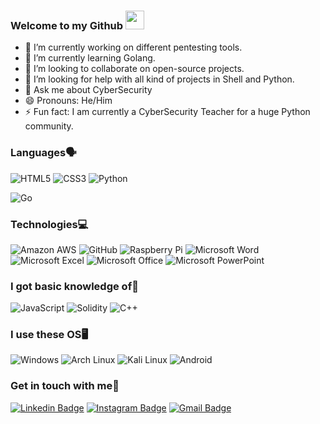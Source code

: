 ### Welcome to my Github <img src="https://raw.githubusercontent.com/aemmadi/aemmadi/master/wave.gif" width="30">

- 🔭 I’m currently working on different pentesting tools.
- 🌱 I’m currently learning Golang.
- 👯 I’m looking to collaborate on open-source projects.
- 🤔 I’m looking for help with all kind of projects in Shell and Python.
- 💬 Ask me about CyberSecurity
- 😄 Pronouns: He/Him
- ⚡ Fun fact: I am currently a CyberSecurity Teacher for a huge Python community.

### Languages🗣️

![HTML5](https://img.shields.io/badge/-HTML5-E34F26?style=flat-square&logo=html5&logoColor=white)
![CSS3](https://img.shields.io/badge/-CSS3-1572B6?style=flat-square&logo=css3)
![Python](https://img.shields.io/badge/-Python-black?style=flat-square&logo=Python)

![Go](https://img.shields.io/badge/Go-00ADD8?style=for-the-badge&logo=go&logoColor=white)

### Technologies💻

![Amazon AWS](https://img.shields.io/badge/Amazon%20AWS-232F3E?style=flat-square&logo=amazon-aws)
![GitHub](https://img.shields.io/badge/-GitHub-181717?style=flat-square&logo=github)
![Raspberry Pi](https://img.shields.io/badge/-Raspberry%20Pi-C51A4A?style=flat-square&logo=Raspberry-Pi)
![Microsoft Word](https://img.shields.io/badge/Microsoft_Word-2B579A?style=for-the-badge&logo=microsoft-word&logoColor=white)
![Microsoft Excel](https://img.shields.io/badge/Microsoft_Excel-217346?style=for-the-badge&logo=microsoft-excel&logoColor=white)
![Microsoft Office](https://img.shields.io/badge/Microsoft_Office-D83B01?style=for-the-badge&logo=microsoft-office&logoColor=white)
![Microsoft PowerPoint](https://img.shields.io/badge/Microsoft_PowerPoint-B7472A?style=for-the-badge&logo=microsoft-powerpoint&logoColor=white)

### I got basic knowledge of🧠

![JavaScript](https://img.shields.io/badge/-JavaScript-black?style=flat-square&logo=javascript)
![Solidity](https://img.shields.io/badge/Solidity-e6e6e6?style=for-the-badge&logo=solidity&logoColor=black)
![C++](https://img.shields.io/badge/C%2B%2B-00599C?style=for-the-badge&logo=c%2B%2B&logoColor=white)

### I use these OS🖥️

![Windows](https://img.shields.io/badge/Windows-0078D6?style=for-the-badge&logo=windows&logoColor=white)
![Arch Linux](https://img.shields.io/badge/Arch_Linux-1793D1?style=for-the-badge&logo=arch-linux&logoColor=white)
![Kali Linux](https://img.shields.io/badge/Kali_Linux-557C94?style=for-the-badge&logo=kali-linux&logoColor=white)
![Android](https://img.shields.io/badge/Android-3DDC84?style=for-the-badge&logo=android&logoColor=white)

### Get in touch with me📲

[![Linkedin Badge](https://img.shields.io/badge/-TommasoBona-blue?style=flat-square&logo=Linkedin&logoColor=white&link=https://www.linkedin.com/in/tommaso-bona-20b76b232)](https://www.linkedin.com/in/tommaso-bona-20b76b232)
[![Instagram Badge](https://img.shields.io/badge/-TommasoBona-purple?style=flat-square&logo=instagram&logoColor=white&link=https://instagram.com/tommasoobona/)](https://instagram.com/tommasoobona)
[![Gmail Badge](https://img.shields.io/badge/-tommasobona04@gmail.com-c14438?style=flat-square&logo=Gmail&logoColor=white&link=mailto:tommasobona04@gmail.com)](mailto:tommasobona04@gmail.com)
